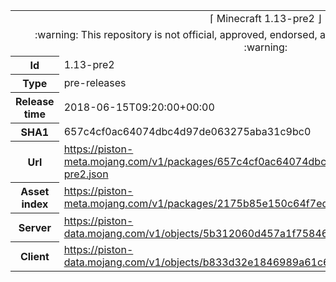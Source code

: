 <html><table>
<tr><td colspan="2" align="center"><img width="0" height="0"><br/>⌈ Minecraft 1.13-pre2 ⌋<br/><img width="0" height="0"></td></tr>
<tr><td colspan="2" align="center"><img width="0" height="0"><br/>
:warning: This repository is not official, approved, endorsed, associated or connected with Mojang :warning:
<br/><img width="0" height="0"></td></tr>
<tr><th>Id</th><td>1.13-pre2</td></tr>
<tr><th>Type</th><td>pre-releases</td></tr>
<tr><th>Release time</th><td>2018-06-15T09:20:00+00:00</td></tr>
<tr><th>SHA1</th><td>657c4cf0ac64074dbc4d97de063275aba31c9bc0</td></tr>
<tr><th>Url</th><td><a href="https://piston-meta.mojang.com/v1/packages/657c4cf0ac64074dbc4d97de063275aba31c9bc0/1.13-pre2.json">https://piston-meta.mojang.com/v1/packages/657c4cf0ac64074dbc4d97de063275aba31c9bc0/1.13-pre2.json</a></td></tr>
<tr><th>Asset index</th><td><a href="https://piston-meta.mojang.com/v1/packages/2175b85e150c64f7ed285e7624b87c18cd992497/1.13.json">https://piston-meta.mojang.com/v1/packages/2175b85e150c64f7ed285e7624b87c18cd992497/1.13.json</a></td></tr>
<tr><th>Server</th><td><a href="https://piston-data.mojang.com/v1/objects/5b312060d457a1f75846afd3935ec3f140da3942/server.jar">https://piston-data.mojang.com/v1/objects/5b312060d457a1f75846afd3935ec3f140da3942/server.jar</a></td></tr>
<tr><th>Client</th><td><a href="https://piston-data.mojang.com/v1/objects/b833d32e1846989a61c6c3faa40232bb72bd59de/client.jar">https://piston-data.mojang.com/v1/objects/b833d32e1846989a61c6c3faa40232bb72bd59de/client.jar</a></td></tr>
</table></html>